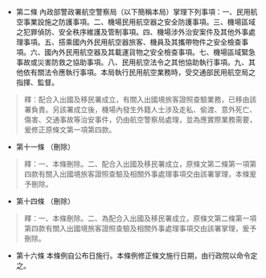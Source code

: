 * 第二條 內政部警政署航空警察局（以下簡稱本局）掌理下列事項：一、民用航空事業設施之防護事項。二、機場民用航空器之安全防護事項。三、機場區域之犯罪偵防、安全秩序維護及管制事項。四、機場涉外治安案件及其他外事處理事項。五、搭乘國內外民用航空器旅客、機員及其攜帶物件之安全檢查事項。六、國內外民用航空器及其載運貨物之安全檢查事項。七、機場區域緊急事故或災害防救之協助事項。八、民用航空法令之其他協助執行事項。九、其他依有關法令應執行事項。本局執行民用航空業務時，受交通部民用航空局之指揮、監督。

> 釋：配合入出國及移民署成立，有關入出國境旅客證照查驗業務，已移由該署負責。另該署成立後，機場內發生外籍人士涉及走私、偷渡、意外死亡、傷害、交通事故等治安事件，仍由航空警察局處理，並為應實際業務需要，爰修正原條文第一項第四款。

* 第十一條 （刪除）

> 釋：一、本條刪除。二、配合入出國及移民署成立，原條文第二條第一項第四款有關入出國境旅客證照查驗及相關外事處理事項交由該署掌理，本條爰予刪除。

* 第十四條 （刪除）

> 釋：一、本條刪除。二、為配合入出國及移民署成立，原條文第二條第一項第四款有關入出國境旅客證照查驗及相關外事處理事項交由該署掌理，爰予刪除。

* 第十六條 本條例自公布日施行。本條例修正條文施行日期，由行政院以命令定之。

